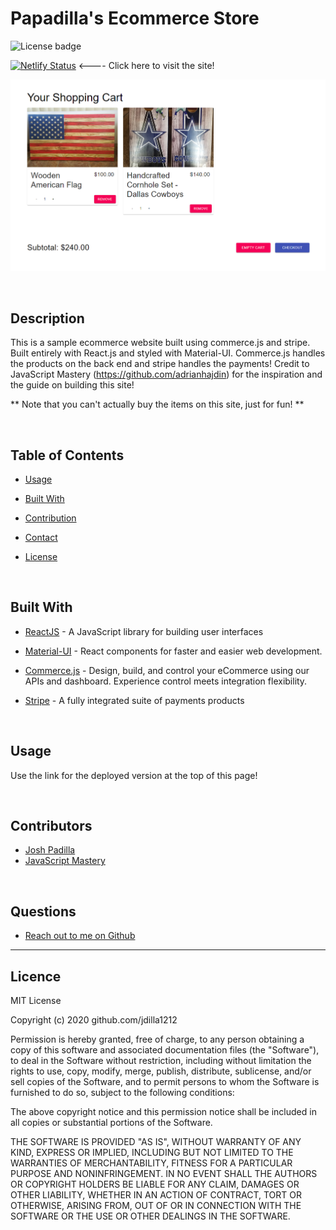 # Papadilla's Ecommerce Store

![License badge](https://img.shields.io/badge/license-MIT-green)

[![Netlify Status](https://api.netlify.com/api/v1/badges/82751a1c-ac01-47cb-a057-2fdba0d0d10c/deploy-status)](https://papadillasshop.netlify.app/) <---- Click here to visit the site!  

![Image of DEMO application](https://github.com/Jdilla1212/E-Commerce/blob/main/src/assets/site-sample-2.PNG) 

<br>

  ## Description 

  This is a sample ecommerce website built using commerce.js and stripe.  Built entirely with React.js and styled with Material-UI.  Commerce.js handles the products on the back end and stripe handles the payments! Credit to JavaScript Mastery (https://github.com/adrianhajdin) for the inspiration and the guide on building this site!

  ** Note that you can't actually buy the items on this site, just for fun! ** 
  
<br>

  ## Table of Contents

  * [Usage](#usage)

  * [Built With](#Built)

  * [Contribution](#contributors)

  * [Contact](#Contact) 

  * [License](#License) 

   

<br>

  ## Built With

  * [ReactJS](https://reactjs.org/) - A JavaScript library for building user interfaces

  * [Material-UI](https://material-ui.com/) - React components for faster and easier web development.

  * [Commerce.js](https://commercejs.com/) - Design, build, and control your eCommerce using our APIs and dashboard. Experience control meets integration flexibility.

  * [Stripe](https://stripe.com/) - A fully integrated suite of payments products


<br>

  ## Usage
  Use the link for the deployed version at the top of this page!

<br>

  ## Contributors 

* [Josh Padilla](https://github.com/Jdilla1212)
* [JavaScript Mastery](https://github.com/adrianhajdin)


<br>

  ## Questions 
  
* [Reach out to me on Github](https://github.com/Jdilla1212)

<hr>

  ## Licence 
MIT License

Copyright (c) 2020 github.com/jdilla1212

Permission is hereby granted, free of charge, to any person obtaining a copy
of this software and associated documentation files (the "Software"), to deal
in the Software without restriction, including without limitation the rights
to use, copy, modify, merge, publish, distribute, sublicense, and/or sell
copies of the Software, and to permit persons to whom the Software is
furnished to do so, subject to the following conditions:

The above copyright notice and this permission notice shall be included in all
copies or substantial portions of the Software.

THE SOFTWARE IS PROVIDED "AS IS", WITHOUT WARRANTY OF ANY KIND, EXPRESS OR
IMPLIED, INCLUDING BUT NOT LIMITED TO THE WARRANTIES OF MERCHANTABILITY,
FITNESS FOR A PARTICULAR PURPOSE AND NONINFRINGEMENT. IN NO EVENT SHALL THE
AUTHORS OR COPYRIGHT HOLDERS BE LIABLE FOR ANY CLAIM, DAMAGES OR OTHER
LIABILITY, WHETHER IN AN ACTION OF CONTRACT, TORT OR OTHERWISE, ARISING FROM,
OUT OF OR IN CONNECTION WITH THE SOFTWARE OR THE USE OR OTHER DEALINGS IN THE
SOFTWARE.